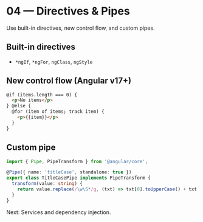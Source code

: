 # 04 — Directives & Pipes

Use built-in directives, new control flow, and custom pipes.

## Built-in directives
- `*ngIf`, `*ngFor`, `ngClass`, `ngStyle`

## New control flow (Angular v17+)
```html
@if (items.length === 0) {
  <p>No items</p>
} @else {
  @for (item of items; track item) {
    <p>{{item}}</p>
  }
}
```

## Custom pipe
```ts
import { Pipe, PipeTransform } from '@angular/core';

@Pipe({ name: 'titleCase', standalone: true })
export class TitleCasePipe implements PipeTransform {
  transform(value: string) {
    return value.replace(/\w\S*/g, (txt) => txt[0].toUpperCase() + txt.slice(1).toLowerCase());
  }
}
```

Next: Services and dependency injection.
